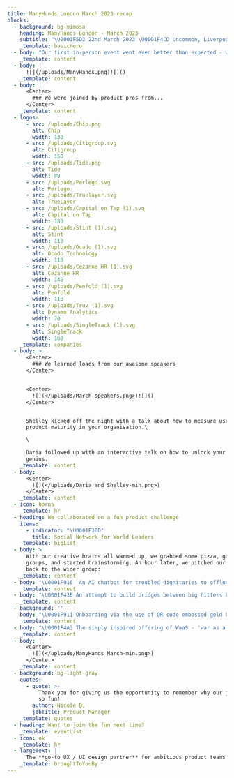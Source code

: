 ```yaml
---
title: ManyHands London March 2023 recap
blocks:
  - background: bg-mimosa
    heading: ManyHands London - March 2023
    subtitle: "\U0001F5D3️ 22nd March 2023 \U0001F4CD Uncommon, Liverpool Street"
    _template: basicHero
  - body: "Our first in-person event went even better than expected - we're still buzzing about it.\n\nAfter running successful online events for close to a year, we knew ManyHands was something special but even we were taken aback by just how much fun the night was!\n\nA room full of strangers all got on like a house on fire. It was an evening full of laughter and\_bright ideas and, best of all, our UberEats drivers didn't get lost. \U0001F355\n"
    _template: content
  - body: |
      ![](/uploads/ManyHands.png)![]()
    _template: content
  - body: |
      <Center>
        ### We were joined by product pros from...
      </Center>
    _template: content
  - logos:
      - src: /uploads/Chip.png
        alt: Chip
        width: 130
      - src: /uploads/Citigroup.svg
        alt: Citigroup
        width: 150
      - src: /uploads/Tide.png
        alt: Tide
        width: 80
      - src: /uploads/Perlego.svg
        alt: Perlego
      - src: /uploads/Truelayer.svg
        alt: TrueLayer
      - src: /uploads/Capital on Tap (1).svg
        alt: Capital on Tap
        width: 180
      - src: /uploads/Stint (1).svg
        alt: Stint
        width: 110
      - src: /uploads/Ocado (1).svg
        alt: Ocado Technology
        width: 110
      - src: /uploads/Cezanne HR (1).svg
        alt: Cezanne HR
        width: 140
      - src: /uploads/Penfold (1).svg
        alt: Penfold
        width: 110
      - src: /uploads/Truv (1).svg
        alt: Dynamo Analytics
        width: 70
      - src: /uploads/SingleTrack (1).svg
        alt: SingleTrack
        width: 160
    _template: companies
  - body: >
      <Center>
        ### We learned loads from our awesome speakers
      </Center>


      <Center>
        ![](</uploads/March speakers.png>)![]()
      </Center>


      Shelley kicked off the night with a talk about how to measure user-centric
      product maturity in your organisation.\

      \

      Daria followed up with an interactive talk on how to unlock your creative
      genius.
    _template: content
  - body: |
      <Center>
        ![](</uploads/Daria and Shelley-min.png>)
      </Center>
    _template: content
  - icon: horns
    _template: hr
  - heading: We collaborated on a fun product challenge
    items:
      - indicator: "\U0001F30D"
        title: Social Network for World Leaders
    _template: bigList
  - body: >
      With our creative brains all warmed up, we grabbed some pizza, got into
      groups, and started brainstorming. An hour later, we pitched our ideas
      back to the wider group:
    _template: content
  - body: "\U0001F916  An AI chatbot for troubled dignitaries to offload their worries in confidence.\n"
    _template: content
  - body: "\U0001F43B An attempt to build bridges between big hitters by using their shared interests (\"Vladimir Putin is also interested in 'bears'\")\n"
    _template: content
  - background: ''
    body: "\U0001F911 Onboarding via the use of QR code embossed gold bullion - only the best for such an exclusive platform.\n"
    _template: content
  - body: "\U0001F4A3 The simply inspired offering of WaaS - 'war as a service.'\n"
    _template: content
  - body: |
      <Center>
        ![](</uploads/ManyHands March-min.png>)
      </Center>
    _template: content
  - background: bg-light-gray
    quotes:
      - quote: >-
          Thank you for giving us the opportunity to remember why our jobs are
          so fun!
        author: Nicole B.
        jobTitle: Product Manager
    _template: quotes
  - heading: Want to join the fun next time?
    _template: eventList
  - icon: ok
    _template: hr
  - largeText: |
      The **go-to UX / UI design partner** for ambitious product teams
    _template: broughtToYouBy
---
```






